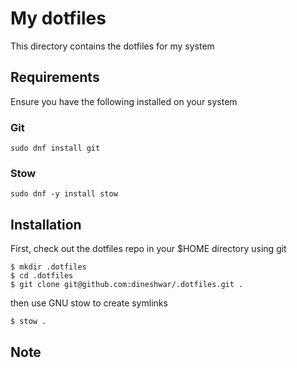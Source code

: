 # My dotfiles

This directory contains the dotfiles for my system

## Requirements

Ensure you have the following installed on your system

### Git

```
sudo dnf install git
```

### Stow

```
sudo dnf -y install stow
```

## Installation

First, check out the dotfiles repo in your $HOME directory using git

```
$ mkdir .dotfiles
$ cd .dotfiles
$ git clone git@github.com:dineshwar/.dotfiles.git .
```

then use GNU stow to create symlinks

```
$ stow .
```

## Note
